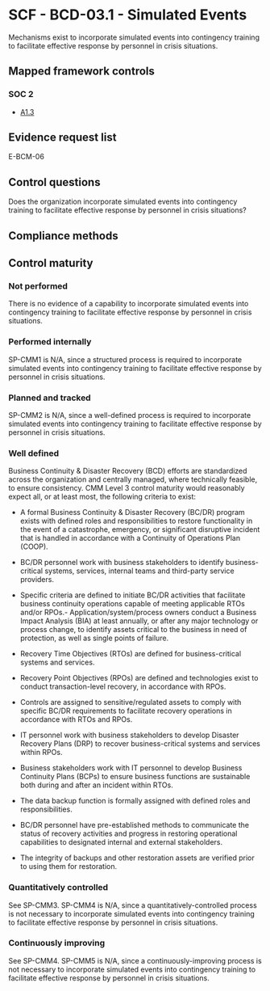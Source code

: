 # SCF - BCD-03.1 - Simulated Events
Mechanisms exist to incorporate simulated events into contingency training to facilitate effective response by personnel in crisis situations.
## Mapped framework controls
### SOC 2
- [A1.3](../soc2/a13.md)

## Evidence request list
E-BCM-06

## Control questions
Does the organization incorporate simulated events into contingency training to facilitate effective response by personnel in crisis situations?

## Compliance methods


## Control maturity
### Not performed
There is no evidence of a capability to incorporate simulated events into contingency training to facilitate effective response by personnel in crisis situations.

### Performed internally
SP-CMM1 is N/A, since a structured process is required to incorporate simulated events into contingency training to facilitate effective response by personnel in crisis situations.

### Planned and tracked
SP-CMM2 is N/A, since a well-defined process is required to incorporate simulated events into contingency training to facilitate effective response by personnel in crisis situations.

### Well defined
Business Continuity & Disaster Recovery (BCD) efforts are standardized across the organization and centrally managed, where technically feasible, to ensure consistency. CMM Level 3 control maturity would reasonably expect all, or at least most, the following criteria to exist:
- A formal Business Continuity & Disaster Recovery (BC/DR) program exists with defined roles and responsibilities to restore functionality in the event of a catastrophe, emergency, or significant disruptive incident that is handled in accordance with a Continuity of Operations Plan (COOP).
- BC/DR personnel work with business stakeholders to identify business-critical systems, services, internal teams and third-party service providers.
- Specific criteria are defined to initiate BC/DR activities that facilitate business continuity operations capable of meeting applicable RTOs and/or RPOs.- Application/system/process owners conduct a Business Impact Analysis (BIA) at least annually, or after any major technology or process change, to identify assets critical to the business in need of protection, as well as single points of failure.
- Recovery Time Objectives (RTOs) are defined for business-critical systems and services.
- Recovery Point Objectives (RPOs) are defined and technologies exist to conduct transaction-level recovery, in accordance with RPOs.

- Controls are assigned to sensitive/regulated assets to comply with specific BC/DR requirements to facilitate recovery operations in accordance with RTOs and RPOs.
- IT personnel work with business stakeholders to develop Disaster Recovery Plans (DRP) to recover business-critical systems and services within RPOs.
- Business stakeholders work with IT personnel to develop Business Continuity Plans (BCPs) to ensure business functions are sustainable both during and after an incident within RTOs.
- The data backup function is formally assigned with defined roles and responsibilities.
- BC/DR personnel have pre-established methods to communicate the status of recovery activities and progress in restoring operational capabilities to designated internal and external stakeholders.
- The integrity of backups and other restoration assets are verified prior to using them for restoration.

### Quantitatively controlled
See SP-CMM3. SP-CMM4 is N/A, since a quantitatively-controlled process is not necessary to incorporate simulated events into contingency training to facilitate effective response by personnel in crisis situations.

### Continuously improving
See SP-CMM4. SP-CMM5 is N/A, since a continuously-improving process is not necessary to incorporate simulated events into contingency training to facilitate effective response by personnel in crisis situations.
